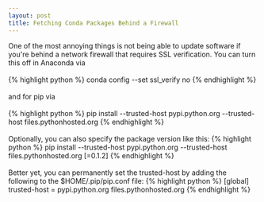 ```yaml
---
layout: post
title: Fetching Conda Packages Behind a Firewall
---
```


<!--
<img class="img-left" align="left" src="{{ site.url }}/images/">
-->

One of the most annoying things is not being able to update software if you're behind a network firewall that requires SSL verification. You can turn this off in Anaconda via
<br><br>
{% highlight python %}
conda config --set ssl_verify no
{% endhighlight %}
<br><br>
and for pip via
<br><br>
{% highlight python %}
pip install --trusted-host pypi.python.org --trusted-host files.pythonhosted.org <package name>
{% endhighlight %}
<br><br>
Optionally, you can also specify the package version like this:
{% highlight python %}
pip install --trusted-host pypi.python.org --trusted-host files.pythonhosted.org <package name>[=0.1.2]
{% endhighlight %}
<br><br>
Better yet, you can permanently set the trusted-host by adding the following to the $HOME/.pip/pip.conf file:
{% highlight python %}
[global]
trusted-host = pypi.python.org
               files.pythonhosted.org
{% endhighlight %}

